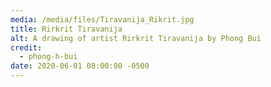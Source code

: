 ```yaml
---
media: /media/files/Tiravanija_Rikrit.jpg
title: Rirkrit Tiravanija
alt: A drawing of artist Rirkrit Tiravanija by Phong Bui
credit:
  - phong-h-bui
date: 2020-06-01 08:00:00 -0500
---
```


